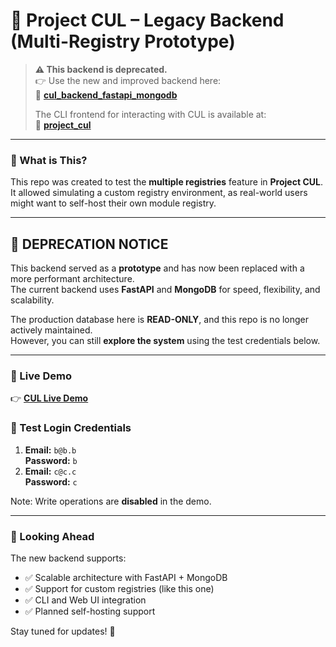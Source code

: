 # 🧪 Project CUL – Legacy Backend (Multi-Registry Prototype)

> **⚠️ This backend is deprecated.**  
> 👉 Use the new and improved backend here:  
> 🔗 **[cul_backend_fastapi_mongodb](https://github.com/atrithakar/cul_backend_fastapi_mongodb)**  
>  
> The CLI frontend for interacting with CUL is available at:  
> 🔗 **[project_cul](https://github.com/atrithakar/project_cul)**

---

### 🧠 What is This?

This repo was created to test the **multiple registries** feature in **Project CUL**.  
It allowed simulating a custom registry environment, as real-world users might want to self-host their own module registry.

---

## 🚨 DEPRECATION NOTICE

This backend served as a **prototype** and has now been replaced with a more performant architecture.  
The current backend uses **FastAPI** and **MongoDB** for speed, flexibility, and scalability.

The production database here is **READ-ONLY**, and this repo is no longer actively maintained.  
However, you can still **explore the system** using the test credentials below.

---

### 🔗 Live Demo  
👉 **[CUL Live Demo](https://culb.vercel.app/)**  

### 🔑 Test Login Credentials  
1. **Email:** `b@b.b`  
   **Password:** `b`  
2. **Email:** `c@c.c`  
   **Password:** `c`  

Note: Write operations are **disabled** in the demo.

---

### 🔭 Looking Ahead

The new backend supports:
- ✅ Scalable architecture with FastAPI + MongoDB
- ✅ Support for custom registries (like this one)
- ✅ CLI and Web UI integration
- ✅ Planned self-hosting support

Stay tuned for updates! 🚀
